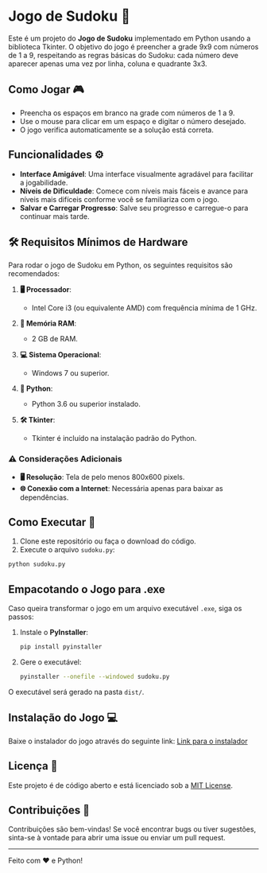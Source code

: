 # Jogo de Sudoku 🧩

Este é um projeto do **Jogo de Sudoku** implementado em Python usando a biblioteca Tkinter. O objetivo do jogo é preencher a grade 9x9 com números de 1 a 9, respeitando as regras básicas do Sudoku: cada número deve aparecer apenas uma vez por linha, coluna e quadrante 3x3.

## Como Jogar 🎮

- Preencha os espaços em branco na grade com números de 1 a 9.
- Use o mouse para clicar em um espaço e digitar o número desejado.
- O jogo verifica automaticamente se a solução está correta.

## Funcionalidades ⚙️

- **Interface Amigável**: Uma interface visualmente agradável para facilitar a jogabilidade.
- **Níveis de Dificuldade**: Comece com níveis mais fáceis e avance para níveis mais difíceis conforme você se familiariza com o jogo.
- **Salvar e Carregar Progresso**: Salve seu progresso e carregue-o para continuar mais tarde.

## 🛠️ Requisitos Mínimos de Hardware

Para rodar o jogo de Sudoku em Python, os seguintes requisitos são recomendados:

1. **🖥️ Processador**:
   - Intel Core i3 (ou equivalente AMD) com frequência mínima de 1 GHz.

2. **💾 Memória RAM**:
   - 2 GB de RAM.

3. **💻 Sistema Operacional**:
   - Windows 7 ou superior.

4. **🐍 Python**:
   - Python 3.6 ou superior instalado.

5. **🛠️ Tkinter**:
   - Tkinter é incluído na instalação padrão do Python.

### ⚠️ Considerações Adicionais

- **🖥️ Resolução**: Tela de pelo menos 800x600 pixels.
- **🌐 Conexão com a Internet**: Necessária apenas para baixar as dependências.

## Como Executar 🚀

1. Clone este repositório ou faça o download do código.
2. Execute o arquivo `sudoku.py`:

```bash
python sudoku.py
```

## Empacotando o Jogo para .exe

Caso queira transformar o jogo em um arquivo executável `.exe`, siga os passos:

1. Instale o **PyInstaller**:
   ```bash
   pip install pyinstaller
   ```

2. Gere o executável:
   ```bash
   pyinstaller --onefile --windowed sudoku.py
   ```

O executável será gerado na pasta `dist/`.

## Instalação do Jogo 💻

Baixe o instalador do jogo através do seguinte link:
[Link para o instalador](https://www.mediafire.com/file/cp1xpgcxzx2xh5z/Sudoku.exe/file)


## Licença 📄

Este projeto é de código aberto e está licenciado sob a [MIT License](https://github.com/boaventura-bit/SUDOKU/blob/main/LICENSE).

## Contribuições 🤝

Contribuições são bem-vindas! Se você encontrar bugs ou tiver sugestões, sinta-se à vontade para abrir uma issue ou enviar um pull request.

---

Feito com ❤️ e Python!